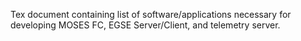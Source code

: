 Tex document containing list of software/applications necessary for developing MOSES FC, EGSE Server/Client, and telemetry server.
